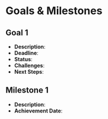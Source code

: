 
# Goals & Milestones

## Goal 1
- **Description**:
- **Deadline**:
- **Status**:
- **Challenges**:
- **Next Steps**:

## Milestone 1
- **Description**:
- **Achievement Date**:
